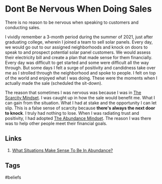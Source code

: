 # Dont Be Nervous When Doing Sales

There is no reason to be nervous when speaking to customers and conducting sales.  

I vividly remember a 3-month period during the summer of 2021, just after graduating college, wherein I joined a team to sell solar panels. Every day, we would go out to our assigned neighborhoods and knock on doors to speak to and prospect potential solar panel customers. We would assess their electricity bill and create a plan that made sense for them financially. Every day was difficult to get started and some were difficult all the way through. But some days I felt a surge of positivity and candidness take over me as I strolled through the neighborhood and spoke to people. I felt on top of the world and enjoyed what I was doing. These were the moments when I actually made the sale (scheduled the sit-down).  

The reason that sometimes I was nervous was because I was in [The Scarcity Mindset](https://github.com/EliotKhachi//publicZk/tree/main/202308040127). I was caught up in how the sale would benefit me. What I can gain from the situation. What I had at stake and the opportunity I can let slip. This is a false sense of scarcity because **there's always the next door to knock**. I truly had nothing to lose. When I was radiating trust and positivity, I had adopted [The Abundance Mindset](./202308040125). The reason I was there was to help other people meet their financial goals.  

## Links
1. [What Situations Make Sense To Be In Abundance?](./202308240205)

## Tags
#beliefs
